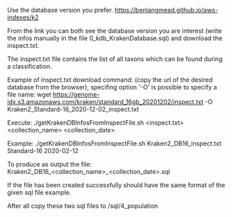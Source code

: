 
Use the database version you prefer.
https://benlangmead.github.io/aws-indexes/k2

From the link you can both see the database version you are interest (write the infos manually in the file 0_kdb_KrakenDatabase.sql) and download the inspect.txt.

The inspect.txt file contains the list of all taxons which can be found during a classification.

Example of inspect.txt download command: (copy the url of the desired database from the browser),
specifing option '-O' is possible to specify a file name:
wget https://genome-idx.s3.amazonaws.com/kraken/standard_16gb_20201202/inspect.txt -O Kraken2_Standard-16_2020-12-02_inspect.txt


Execute:
./getKrakenDBInfosFromInspectFile.sh <inspect.txt> <collection_name> <collection_date>

Example: ./getKrakenDBInfosFromInspectFile.sh Kraken2_DB16_inspect.txt Standard-16 2020-02-12

To produce as output the file: Kraken2_DB16_<collection_name>_<collection_date>.sql

If the file has been created successfully should have the same format of the given sql file example.

After all copy these two sql files to /sql/4_population